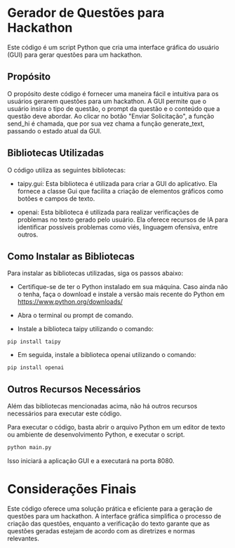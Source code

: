 # Gerador de Questões para Hackathon

Este código é um script Python que cria uma interface gráfica do usuário (GUI) para gerar questões para um hackathon.

## Propósito

O propósito deste código é fornecer uma maneira fácil e intuitiva para os usuários gerarem questões para um hackathon. A GUI permite que o usuário insira o tipo de questão, o prompt da questão e o conteúdo que a questão deve abordar. Ao clicar no botão "Enviar Solicitação", a função send_hi é chamada, que por sua vez chama a função generate_text, passando o estado atual da GUI.

## Bibliotecas Utilizadas

O código utiliza as seguintes bibliotecas:

- taipy.gui: Esta biblioteca é utilizada para criar a GUI do aplicativo. Ela fornece a classe Gui que facilita a criação de elementos gráficos como botões e campos de texto.

- openai: Esta biblioteca é utilizada para realizar verificações de problemas no texto gerado pelo usuário. Ela oferece recursos de IA para identificar possíveis problemas como viés, linguagem ofensiva, entre outros.

## Como Instalar as Bibliotecas

Para instalar as bibliotecas utilizadas, siga os passos abaixo:

- Certifique-se de ter o Python instalado em sua máquina. Caso ainda não o tenha, faça o download e instale a versão mais recente do Python em https://www.python.org/downloads/

- Abra o terminal ou prompt de comando.

- Instale a biblioteca taipy utilizando o comando:
```
pip install taipy
```

- Em seguida, instale a biblioteca openai utilizando o comando:
```
pip install openai
```
## Outros Recursos Necessários

Além das bibliotecas mencionadas acima, não há outros recursos necessários para executar este código.

Para executar o código, basta abrir o arquivo Python em um editor de texto ou ambiente de desenvolvimento Python, e executar o script.

```python
python main.py
```

Isso iniciará a aplicação GUI e a executará na porta 8080.

# Considerações Finais

Este código oferece uma solução prática e eficiente para a geração de questões para um hackathon. A interface gráfica simplifica o processo de criação das questões, enquanto a verificação do texto garante que as questões geradas estejam de acordo com as diretrizes e normas relevantes.
